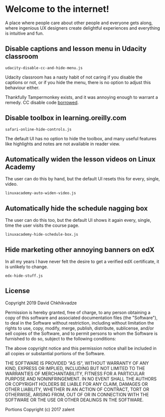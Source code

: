 # Welcome to the internet!

A place where people care about other people and everyone gets along, where ingenious UX
designers create delightful experiences and everything is intuitive and fun.

## Disable captions and lesson menu in Udacity classroom

`udacity-disable-cc-and-hide-menu.js`

Udacity classroom has a nasty habit of not caring if you disable the captions or not,
or if you hide the menu, there is no option to adjust this behaviour either.

Thankfully Tampermonkey exists, and it was annoying enough to warrant a remedy. CC disable code [borrowed](https://gitlab.com/zalent/khanacademy-disable-sub).

## Disable toolbox in learning.oreilly.com

`safari-online-hide-controls.js`

The default UI has no option to hide the toolbox, and many useful features like highlights and notes are not available in reader view.

## Automatically widen the lesson videos on Linux Academy
The user can do this by hand, but the default UI resets this for every, single, video.

`linuxacademy-auto-widen-video.js`

## Automatically hide the schedule nagging box
The user can do this too, but the default UI shows it again every, single, time the user visits the course page.

`linuxacademy-hide-schedule-box.js`

## Hide marketing other annoying banners on edX
In all my years I have never felt the desire to get a verified edX certificate, it is unlikely to change.

`edx-hide-stuff.js`

## License

Copyright 2019 David Chkhikvadze

Permission is hereby granted, free of charge, to any person obtaining a copy of this software and associated documentation files (the "Software"), to deal in the Software without restriction, including without limitation the rights to use, copy, modify, merge, publish, distribute, sublicense, and/or sell copies of the Software, and to permit persons to whom the Software is furnished to do so, subject to the following conditions:

The above copyright notice and this permission notice shall be included in all copies or substantial portions of the Software.

THE SOFTWARE IS PROVIDED "AS IS", WITHOUT WARRANTY OF ANY KIND, EXPRESS OR IMPLIED, INCLUDING BUT NOT LIMITED TO THE WARRANTIES OF MERCHANTABILITY, FITNESS FOR A PARTICULAR PURPOSE AND NONINFRINGEMENT. IN NO EVENT SHALL THE AUTHORS OR COPYRIGHT HOLDERS BE LIABLE FOR ANY CLAIM, DAMAGES OR OTHER LIABILITY, WHETHER IN AN ACTION OF CONTRACT, TORT OR OTHERWISE, ARISING FROM, OUT OF OR IN CONNECTION WITH THE SOFTWARE OR THE USE OR OTHER DEALINGS IN THE SOFTWARE.

Portions Copyright (c) 2017 zalent
